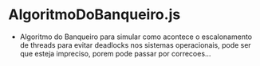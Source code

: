 # AlgoritmoDoBanqueiro.js
- Algoritmo do Banqueiro para simular como acontece o escalonamento de threads para evitar deadlocks nos sistemas operacionais, pode ser que esteja impreciso, porem pode passar por correcoes...
